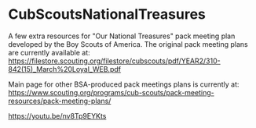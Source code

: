 # CubScoutsNationalTreasures
A few extra resources for "Our National Treasures" pack meeting plan developed by the Boy Scouts of America.  The original pack meeting plans are currently available at: https://filestore.scouting.org/filestore/cubscouts/pdf/YEAR2/310-842(15)_March%20Loyal_WEB.pdf

Main page for other BSA-produced pack meetings plans is currently at: https://www.scouting.org/programs/cub-scouts/pack-meeting-resources/pack-meeting-plans/


https://youtu.be/nv8Tp9EYKts
